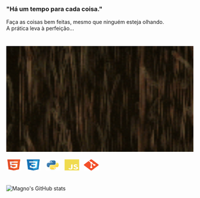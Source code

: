 ### "Há um tempo para cada coisa." 
Faça as coisas bem feitas, mesmo que ninguém esteja olhando. <br>
A prática leva à perfeição...

#

<img src="https://github.com/magnoolivee/magnoolivee/blob/main/assets/gifs/matrix.gif?raw=true" width="500">

<div style="display: inline_block"><br>
<img align="center" alt="Magno-HTML" height="30" width="40" src="https://raw.githubusercontent.com/devicons/devicon/master/icons/html5/html5-original.svg">  &nbsp;
<img align="center" alt="Magno-CSS" height="30" width="40" src="https://raw.githubusercontent.com/devicons/devicon/master/icons/css3/css3-original.svg"> &nbsp;
<img align="center" alt="Magno-CSS" height="30" width="40" src="https://raw.githubusercontent.com/devicons/devicon/master/icons/python/python-original.svg">  &nbsp;
<img align="center" alt="Magno-Js" height="30" width="40" src="https://raw.githubusercontent.com/devicons/devicon/master/icons/javascript/javascript-plain.svg">  &nbsp;
<img align="center" alt="Magno-Js" height="30" width="40" src="https://raw.githubusercontent.com/devicons/devicon/master/icons/git/git-plain.svg">  &nbsp;
<div> 
   
  #
   
![Magno's GitHub stats](https://github-readme-stats.vercel.app/api?username=magnoolivee&show_icons=true&theme=transparent)
